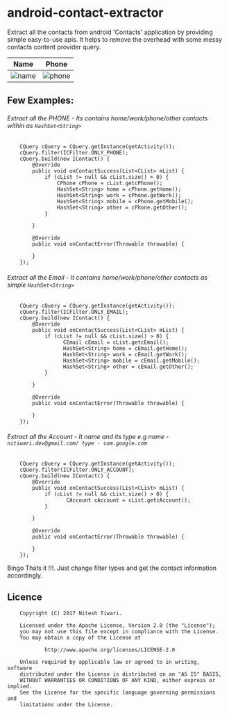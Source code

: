 # android-contact-extractor

Extract all the contacts from android 'Contacts' application by providing simple easy-to-use apis. It helps to remove the overhead with some messy contacts content provider query.

Name             |  Phone
:-------------------------:|:-------------------------:
![name](https://cloud.githubusercontent.com/assets/10304040/25949742/35328eec-3676-11e7-84b2-a864b30269ea.png) | ![phone](https://cloud.githubusercontent.com/assets/10304040/25949859/a4cb69f4-3676-11e7-96bf-8231f3694792.png)

## Few Examples:

###### Extract all the PHONE - Its contains home/work/phone/other contacts within as ``HashSet<String>``

        CQuery cQuery = CQuery.getInstance(getActivity());
        cQuery.filter(ICFilter.ONLY_PHONE);
        cQuery.build(new IContact() {
            @Override
            public void onContactSuccess(List<CList> mList) {
                if (cList != null && cList.size() > 0) {
                    CPhone cPhone = cList.getcPhone();
                    HashSet<String> home = cPhone.getHome();
                    HashSet<String> work = cPhone.getWork();
                    HashSet<String> mobile = cPhone.getMobile();
                    HashSet<String> other = cPhone.getOther();
                }

            }

            @Override
            public void onContactError(Throwable throwable) {

            }
        });
        
###### Extract all the Email - It contains home/work/phone/other contacts as simple ``HashSet<String>``

        CQuery cQuery = CQuery.getInstance(getActivity());
        cQuery.filter(ICFilter.ONLY_EMAIL);
        cQuery.build(new IContact() {
            @Override
            public void onContactSuccess(List<CList> mList) {
                if (cList != null && cList.size() > 0) {
                      CEmail cEmail = cList.getcEmail();
                      HashSet<String> home = cEmail.getHome();
                      HashSet<String> work = cEmail.getWork();
                      HashSet<String> mobile = cEmail.getMobile();
                      HashSet<String> other = cEmail.getOther();
                }

            }

            @Override
            public void onContactError(Throwable throwable) {

            }
        });
        
###### Extract all the Account - It name and its type e.g name - ``nitiwari.dev@gmail.com/ type - com.google.com``

        CQuery cQuery = CQuery.getInstance(getActivity());
        cQuery.filter(ICFilter.ONLY_ACCOUNT);
        cQuery.build(new IContact() {
            @Override
            public void onContactSuccess(List<CList> mList) {
                if (cList != null && cList.size() > 0) {
                       CAccount cAccount = cList.getcAccount();
                }

            }

            @Override
            public void onContactError(Throwable throwable) {

            }
        });

Bingo Thats it !!!. Just change filter types and get the contact information accordingly. 

## Licence
        Copyright (C) 2017 Nitesh Tiwari.
  
        Licensed under the Apache License, Version 2.0 (the "License");
        you may not use this file except in compliance with the License.
        You may obtain a copy of the License at
 
                http://www.apache.org/licenses/LICENSE-2.0
 
        Unless required by applicable law or agreed to in writing, software
        distributed under the License is distributed on an "AS IS" BASIS,
        WITHOUT WARRANTIES OR CONDITIONS OF ANY KIND, either express or implied.
        See the License for the specific language governing permissions and
        limitations under the License.
